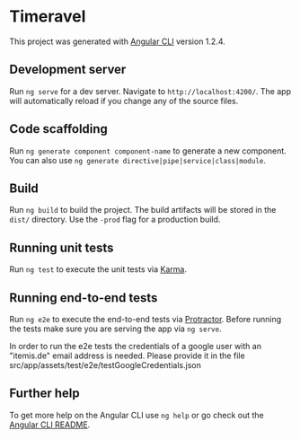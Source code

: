 # Timeravel

This project was generated with [Angular CLI](https://github.com/angular/angular-cli) version 1.2.4.


## Development server

Run `ng serve` for a dev server. Navigate to `http://localhost:4200/`. The app will automatically reload if you change any of the source files.

## Code scaffolding

Run `ng generate component component-name` to generate a new component. You can also use `ng generate directive|pipe|service|class|module`.

## Build

Run `ng build` to build the project. The build artifacts will be stored in the `dist/` directory. Use the `-prod` flag for a production build.

## Running unit tests

Run `ng test` to execute the unit tests via [Karma](https://karma-runner.github.io).

## Running end-to-end tests

Run `ng e2e` to execute the end-to-end tests via [Protractor](http://www.protractortest.org/).
Before running the tests make sure you are serving the app via `ng serve`.

In order to run the e2e tests the credentials of a google user with an "itemis.de" email address is needed. Please provide it in the file src/app/assets/test/e2e/testGoogleCredentials.json

## Further help

To get more help on the Angular CLI use `ng help` or go check out the [Angular CLI README](https://github.com/angular/angular-cli/blob/master/README.md).
